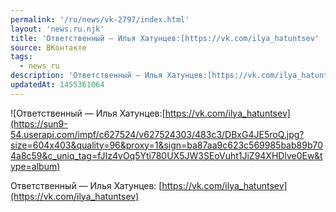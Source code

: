 ```yaml
---
permalink: '/ru/news/vk-2797/index.html'
layout: 'news.ru.njk'
title: 'Ответственный — Илья Хатунцев:[https://vk.com/ilya_hatuntsev'
source: ВКонтакте
tags:
  - news_ru
description: 'Ответственный — Илья Хатунцев:[https://vk.com/ilya_hatuntsev'
updatedAt: 1455361064
---
```

![Ответственный — Илья Хатунцев:[https://vk.com/ilya_hatuntsev](https://sun9-54.userapi.com/impf/c627524/v627524303/483c3/DBxG4JE5roQ.jpg?size=604x403&quality=96&proxy=1&sign=ba87aa9c623c569985bab89b704a8c59&c_uniq_tag=fJIz4vOq5Yti780UX5JW3SEoVuht1JiZ94XHDlve0Ew&type=album)

Ответственный — Илья Хатунцев: [https://vk.com/ilya_hatuntsev](https://vk.com/ilya_hatuntsev)
